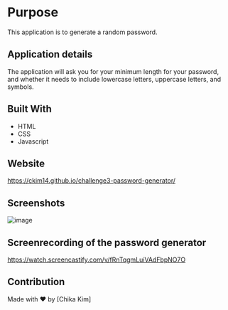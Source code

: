 
# Purpose
This application is to generate a random password. 

## Application details
The application will ask you for your minimum length for your password, and whether it needs to include lowercase letters, uppercase letters, and symbols.

## Built With
* HTML
* CSS
* Javascript

## Website
https://ckim14.github.io/challenge3-password-generator/


## Screenshots
![image](https://user-images.githubusercontent.com/100256384/159134165-b964b56f-5cdf-4fb3-bd8e-01ce29bf5809.png)

## Screenrecording of the password generator
https://watch.screencastify.com/v/fRnTqgmLuiVAdFbpNO7O

## Contribution
Made with ❤️ by [Chika Kim]
